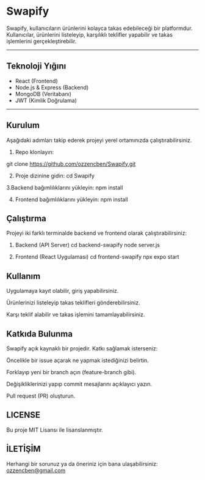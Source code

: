 # Swapify

Swapify, kullanıcıların ürünlerini kolayca takas edebileceği bir platformdur. Kullanıcılar, ürünlerini listeleyip, karşılıklı teklifler yapabilir ve takas işlemlerini gerçekleştirebilir.

---

## Teknoloji Yığını

- React (Frontend)
- Node.js & Express (Backend)
- MongoDB (Veritabanı)
- JWT (Kimlik Doğrulama)

---

## Kurulum

Aşağıdaki adımları takip ederek projeyi yerel ortamınızda çalıştırabilirsiniz.

1. Repo klonlayın:

git clone https://github.com/ozzencben/Swapify.git

2. Proje dizinine gidin:
cd Swapify

3.Backend bağımlılıklarını yükleyin:
npm install

4. Frontend bağımlılıklarını yükleyin:
npm install 

## Çalıştırma 

Projeyi iki farklı terminalde backend ve frontend olarak çalıştırabilirsiniz:

1. Backend (API Server)
 cd backend-swapify
 node server.js

2. Frontend (React Uygulaması)
  cd frontend-swapify
  npx expo start

## Kullanım


Uygulamaya kayıt olabilir, giriş yapabilirsiniz.

Ürünlerinizi listeleyip takas teklifleri gönderebilirsiniz.

Karşı teklif alabilir ve takas işlemini tamamlayabilirsiniz.


## Katkıda Bulunma

Swapify açık kaynaklı bir projedir. Katkı sağlamak isterseniz:

Öncelikle bir issue açarak ne yapmak istediğinizi belirtin.

Forklayıp yeni bir branch açın (feature-branch gibi).

Değişikliklerinizi yapıp commit mesajlarını açıklayıcı yazın.

Pull request (PR) oluşturun.

## LICENSE

Bu proje MIT Lisansı ile lisanslanmıştır.

## İLETİŞİM

Herhangi bir sorunuz ya da öneriniz için bana ulaşabilirsiniz: ozzencben@gmail.com
